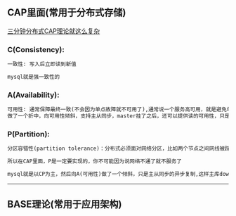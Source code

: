 ## CAP里面(常用于分布式存储)
[三分钟分布式CAP理论就这么复杂
](https://www.toutiao.com/a6632502751622332942/?tt_from=mobile_qq&utm_campaign=client_share&timestamp=1544267186&app=news_article_lite&utm_source=mobile_qq&iid=53283503090&utm_medium=toutiao_android&group_id=6632502751622332942)
### C(Consistency): 
```markdown
一致性: 写入后立即读到新值

mysql就是强一致性的

```
### A(Availability):
```markdown
可用性: 通常保障最终一致(不会因为单点故障就不可用了),通常说一个服务高可用，就是避免单点故障,mysql就不是一个高可用的，mysql
做了一个折中，向可用性倾斜，支持主从同步，master挂了之后，还可以提供读的可用性，只是写的可用性丢失
```
### P(Partition):
```markdown
分区容错性(partition tolerance)：分布式必须面对网络分区，比如两个节点之间网线被踩断，光缆被挖断就出现分区了，对于分布式系统，网络之间发生调用时非常常用的

所以在CAP里面，P是一定要实现的，你不可能因为说网络不通了就不服务了

mysql就是以CP为主，然后向A(可用性)做了一个倾斜，只是主从同步的异步复制,这样主库down之后，写会受影响，但是读库可以继续服务

```
---
## BASE理论(常用于应用架构)
### 